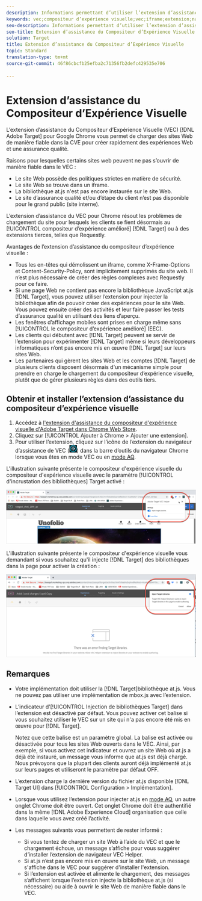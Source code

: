 ```yaml
---
description: Informations permettant d’utiliser l’extension d’assistance de navigateur du Compositeur d’Expérience Visuelle (VEC) de Target pour charger de manière fiable des sites Web au sein de la VEC afin de créer rapidement des expériences de création et d’assurance qualité.
keywords: vec;compositeur d’expérience visuelle;vec;iframe;extension;navigateur
seo-description: Informations permettant d’utiliser l’extension d’assistance de navigateur du Compositeur d’Expérience Visuelle (VEC) d’Adobe Target pour charger de manière fiable des sites Web dans le VEC afin de créer rapidement des expériences d’auteur et d’assurance qualité.
seo-title: Extension d’assistance du Compositeur d’Expérience Visuelle d’Adobe Target (VEC)
solution: Target
title: Extension d’assistance du Compositeur d’Expérience Visuelle
topic: Standard
translation-type: tm+mt
source-git-commit: 46f86cbcfb25efba2c71356fb2defc429535e706

---
```



# Extension d’assistance du Compositeur d’Expérience Visuelle

L’extension d’assistance du Compositeur d’Expérience Visuelle (VEC) [!DNL Adobe Target] pour Google Chrome vous permet de charger des sites Web de manière fiable dans la CVE pour créer rapidement des expériences Web et une assurance qualité.

Raisons pour lesquelles certains sites web peuvent ne pas s’ouvrir de manière fiable dans le VEC :

* Le site Web possède des politiques strictes en matière de sécurité.
* Le site Web se trouve dans un iframe.
* La bibliothèque at.js n&#39;est pas encore instaurée sur le site Web.
* Le site d’assurance qualité et/ou d’étape du client n’est pas disponible pour le grand public (site interne).

L’extension d’assistance du VEC pour Chrome résout les problèmes de chargement du site pour lesquels les clients se fient désormais au [!UICONTROL compositeur d’expérience amélioré] [!DNL Target] ou à des extensions tierces, telles que Requestly.

Avantages de l’extension d’assistance du compositeur d’expérience visuelle :

* Tous les en-têtes qui démolissent un iframe, comme X-Frame-Options et Content-Security-Policy, sont implicitement supprimés du site web. Il n’est plus nécessaire de créer des règles complexes avec Requestly pour ce faire.
* Si une page Web ne contient pas encore la bibliothèque JavaScript at.js [!DNL Target], vous pouvez utiliser l’extension pour injecter la bibliothèque afin de pouvoir créer des expériences pour le site Web. Vous pouvez ensuite créer des activités et leur faire passer les tests d’assurance qualité en utilisant des liens d’aperçu.
* Les fenêtres d’affichage mobiles sont prises en charge même sans [!UICONTROL le compositeur d’expérience amélioré] (EEC).
* Les clients qui débutent avec [!DNL Target] peuvent se servir de l’extension pour expérimenter [!DNL Target] même si leurs développeurs informatiques n’ont pas encore mis en œuvre [!DNL Target] sur leurs sites Web.
* Les partenaires qui gèrent les sites Web et les comptes [!DNL Target] de plusieurs clients disposent désormais d&#39;un mécanisme simple pour prendre en charge le chargement du compositeur d’expérience visuelle, plutôt que de gérer plusieurs règles dans des outils tiers.

## Obtenir et installer l’extension d’assistance du compositeur d’expérience visuelle

1. Accédez à [l&#39;extension d&#39;assistance du compositeur d&#39;expérience visuelle d&#39;Adobe Target dans Chrome Web Store](https://chrome.google.com/webstore/detail/adobe-target-vec-helper/ggjpideecfnbipkacplkhhaflkdjagak).
1. Cliquez sur [!UICONTROL Ajouter à Chrome &gt; Ajouter une extension].
1. Pour utiliser l’extension, cliquez sur l’icône de l’extension du navigateur d’assistance de VEC (![icône de l’assistant de VEC](/help/c-experiences/c-visual-experience-composer/r-troubleshoot-composer/assets/vec-help-extension.png)) dans la barre d’outils du navigateur Chrome lorsque vous êtes en mode VEC ou en [mode AQ](/help/c-activities/c-activity-qa/activity-qa.md).

L&#39;illustration suivante présente le compositeur d&#39;expérience visuelle du compositeur d&#39;expérience visuelle avec le paramètre [!UICONTROL d&#39;incrustation des bibliothèques] Target activé :

![Compositeur d&#39;expérience visuelle 1](/help/c-experiences/c-visual-experience-composer/r-troubleshoot-composer/assets/vec-help-extension-1.png)

L&#39;illustration suivante présente le compositeur d&#39;expérience visuelle vous demandant si vous souhaitez qu&#39;il injecte [!DNL Target] des bibliothèques dans la page pour activer la création :

![Compositeur d&#39;expérience visuelle 2](/help/c-experiences/c-visual-experience-composer/r-troubleshoot-composer/assets/vec-helper.png)

## Remarques

* Votre implémentation doit utiliser la [!DNL Target]bibliothèque at.js. Vous ne pouvez pas utiliser une implémentation de mbox.js avec l’extension.
* L’indicateur d’[!UICONTROL Injection de bibliothèques Target] dans l’extension est désactivé par défaut. Vous pouvez activer cet balise si vous souhaitez utiliser le VEC sur un site qui n&#39;a pas encore été mis en œuvre pour [!DNL Target].

   Notez que cette balise est un paramètre global. La balise est activée ou désactivée pour tous les sites Web ouverts dans le VEC. Ainsi, par exemple, si vous activez cet indicateur et ouvrez un site Web où at.js a déjà été instauré, un message vous informe que at.js est déjà chargé. Nous prévoyons que la plupart des clients auront déjà implémenté at.js sur leurs pages et utiliseront le paramètre par défaut OFF.

* L’extension charge la dernière version du fichier at.js disponible [!DNL Target UI] dans [!UICONTROL Configuration &gt; Implémentation].
* Lorsque vous utilisez l’extension pour injecter at.js en [mode AQ](/help/c-activities/c-activity-qa/activity-qa.md), un autre onglet Chrome doit être ouvert. Cet onglet Chrome doit être authentifié dans la même [!DNL Adobe Experience Cloud] organisation que celle dans laquelle vous avez créé l’activité.
* Les messages suivants vous permettent de rester informé :

   * Si vous tentez de charger un site Web à l’aide du VEC et que le chargement échoue, un message s’affiche pour vous suggérer d’installer l’extension de navigateur VEC Helper.
   * Si at.js n’est pas encore mis en œuvre sur le site Web, un message s&#39;affiche dans le VEC pour suggérer d&#39;installer l&#39;extension.
   * Si l’extension est activée et alimente le chargement, des messages s’affichent lorsque l’extension injecte la bibliothèque at.js (si nécessaire) ou aide à ouvrir le site Web de manière fiable dans le VEC.